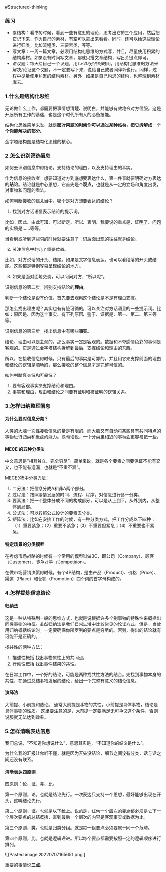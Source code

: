  #Structured-thinking
### 练习
+ 累结构：看书的时候，看到一些有意思的理论，思考出它的三个应用，然后把它记下来，作为自己的素材，有空可以拿出来看看。同时，还可以给这些理论进行归类，比如流程类、三要素类，等等。
+ 写文章：一周一篇文章，必须用结构化思维的方式写，并且，尽量使用积累的结构素材。如果没有时间写文章，那就只搭文章结构，写出关键点即可。
+ 讲议题：每天给自己一个议题，用15-20分钟的时间，用结构化思维的方法来解决/论证这个议题，不一定要写下来，说给自己或者同伴听也行。同样，过程中尽量使用积累的结构素材。另外，如果是自己构思的结构，也整理到素材库去。

### 1.什么是结构化思维
无论做什么工作，都需要把事情想清楚、说明白，并能够有效地令对方信服。这是开展所有工作的基础，也是这个时代所有人的必备技能。

结构化思维简单来说，就是**面对问题的时候你可以通过某种结构，把它拆解成一个个你能解决的部分。**

金字塔结构图是结构化思维的核心。

### 2.怎么识别筛选信息
如何去识别信息中的结论，支持结论的理由，以及支持理由的事实。

作为信息的接收者，想要知道对方到底想要表达什么，第一件事就要明确对方表达的**结论**。结论就是中心思想，它首先是个**观点**，也就是从一定的立场和角度出发，对事物和问题的看法。

如何判断接收的信息当中，哪个是对方想要表达的结论？
1. 找到对方话语里表示结论的提示词。

比如：因此、由此可知、可以断定、所以、表明、我要说的重点是、证明了、问题的实质是......等等。

当看到或听到这些词的时候就要注意了：词后面出现的往往就是结论。

2. 关注信息中的几个重要位置。

比如，对方说话的开头、结尾。如果是文字信息表达，也可以看段落的开头或结尾。这些都是特别容易呈现结论的地方。

3. 如果是面对面地交谈，可以问问对方，“所以呢”。

识别信息的第二步，辨别支持结论的**理由**。

判断一个结论是否有价值，首先要去观察这个结论是不是有理由支撑。

那怎么找出理由呢？其实也有有迹可循的，可以关注对方话语里的一些提示词。比如：原因是、因为这个事实、有下列原因、鉴于、证据是、第一、第二、第三等等。

识别信息的第三步，找出信息中有哪些**事实**。

结论、理由可以是主观的，那么事实一定是客观的。数据和不带感情色彩的事例是客观的。它是通过金字塔结构拆解到最后，支撑结论和理由的东西。

所以，在接收信息的时候，只有最后的事实是可靠的，并且用它来支撑前面的理由和结论的逻辑是顺畅的，那么接收的整个信息才是完整可信的。

如何判断真实性和可靠性？
1. 要有客观事实来支撑结论和理由。
2. 事实和理由，理由和结论之间要有证明和被证明的逻辑关系。

### 3.怎样归纳整理信息
#### 为什么要对信息分类？
人类的大脑一次性接收信息的量是有限的，而大脑又有自动将某些具有共同特点的事物进行归类和重组的能力。换句话说，一个分类里相近的事物会更容易记一些。
#### MECE 的五种分类法
中文意思是“相互独立、完全穷尽”。简单来说，就是各个要素之间要保证不能有交叉，也不能有遗漏，也就是“不重不漏”。

MECE的5中分类方法：
1. 二分法：把信息分成A和非A两个部分。
2. 过程法：按照事情发展的时间、流程、程序，对信息进行逐一分类。
3. 要素法：把一个整体分成不同的构成部分，可以是从上到下，从外到内，从整体到局部。
4. 公式法：可以按照公式设计的要素去分类。
5. 矩阵法：比如在安排工作的时候，有一种分类方式，把工作分成以下四种：（1）重要紧急；（2）重要不紧急；（3）不重要但紧急；（4）不重要也不紧急。
#### 特定场景的分类模型
在考虑市场战略的时候有一个常用的模型叫做3C，即公司（Company）、顾客（Customer）、竞争对手（Competition）。

在做市场营销决策的时候，有个4P结构，是由产品（Product）、价格（Price）、渠道（Place）和营销（Promotion）四个词的首字母构成的。

### 4.怎样提炼信息结论
#### 归纳法
这是一种从特殊到一般的思维方式，也就是说根据许多个别事物的特殊性来概括出同类事物的特征。虽然归纳法是我们日常生活中比较常见的论证方式，但是，当使用归纳概括结论时，一定要确保你所罗列的要点是穷尽的。否则，得出的结论就有可能不是正确的。

找共性的两种方法：
1. 描述性概括
找出事物属性上的共同点。
2. 行动性概括
找出事件结果的共性。

在日常工作中，一个好的结论，可能是两种找共性方法的结合。先找到事物本身的共性，在通过总结事物发展的结论，给出一个完整有意义的结论信息。

#### 演绎法
大前提、小前提和结论。
通常大前提是事物的共性，小前提是具体事物，结论是具体事物的性质。
这里要注意的是，大前提一定要满足无可争议这个条件，否则说服就无法达到效果。
### 5.怎样清晰表达信息
我们总说，“不知道你想说什么”，意思其实是，“不知道你的结论是什么”。

为什么我的汇报让你听不懂，就是因为开头没结论，细节之间没有分类，话与话之间还没有联系。

#### 清晰表达四原则
四原则：论、证、类、比。

第一个原则，论。也就是结论先行。一次表达只支持一个思想，最好能够出现在开头，这叫结论先行。

第二个原则，证。也就是以下统上。说的是，任何一个层次的要点都必须是它下一个层次要点的总结概括，直到最后一个层次的内容是客观事实或数据为止。

第三个原则，类。也就是归类分组。就是每一组要点必须要属于同一个范畴。

第四个原则，比。也就是逻辑递进。所以每个要点都需要按照一定的逻辑顺序进行排列。

![[Pasted image 20220707165651.png]]

重要的事情说**三点**。